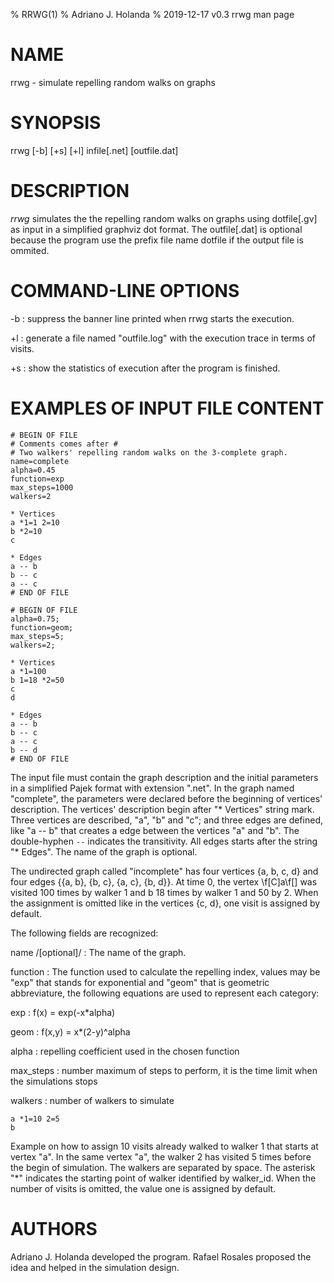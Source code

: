 % RRWG(1)
% Adriano J. Holanda
% 2019-12-17 v0.3 rrwg man page

# NAME

rrwg - simulate repelling random walks on graphs

# SYNOPSIS

rrwg [-b] [+s] [+l] infile[.net] [outfile.dat]

# DESCRIPTION

*rrwg* simulates the the repelling random walks on graphs using
dotfile[.gv] as input in a simplified graphviz dot format. The
outfile[.dat] is optional because the program use the prefix file name
dotfile if the output file is ommited.

# COMMAND-LINE OPTIONS
-b
: suppress the banner line printed when rrwg starts the execution.

+l
: generate a file named "outfile.log" with the execution trace in terms of visits.

+s
: show the statistics of execution after the program is finished.

# EXAMPLES OF INPUT FILE CONTENT

````
# BEGIN OF FILE
# Comments comes after #
# Two walkers' repelling random walks on the 3-complete graph.
name=complete
alpha=0.45
function=exp
max_steps=1000
walkers=2

* Vertices
a *1=1 2=10
b *2=10
c

* Edges
a -- b
b -- c
a -- c
# END OF FILE

# BEGIN OF FILE
alpha=0.75;
function=geom;
max_steps=5;
walkers=2;

* Vertices
a *1=100
b 1=18 *2=50
c
d

* Edges
a -- b
b -- c
a -- c
b -- d
# END OF FILE
````

The input file must contain the graph description and the initial
parameters in a simplified Pajek format with extension ".net". In the
graph named "complete", the parameters were declared before the
beginning of vertices' description. The vertices' description begin
after "* Vertices" string mark. Three vertices are described, "a", "b"
and "c"; and three edges are defined, like "a -- b" that creates a
edge between the vertices "a" and "b". The double-hyphen `--`
indicates the transitivity. All edges starts after the string
"* Edges". The name of the graph is optional.

The undirected graph called "incomplete" has four vertices {a, b, c,
d} and four edges {{a, b}, {b, c}, {a, c}, {b, d}}. At time 0, the
vertex \f[C]a\f[] was visited 100 times by walker 1 and b 18 times
by walker 1 and 50 by 2.  When the assignment is omitted like in the
vertices {c, d}, one visit is assigned by default.

The following fields are recognized:

name /[optional]/
: The name of the graph.

function
: The function used to calculate the repelling index, values may be "exp" that stands for exponential and
"geom" that is geometric abbreviature, the following equations are used to represent each category:

exp
: f(x) =  exp(-x*alpha)

geom
: f(x,y) =  x*(2-y)^alpha

alpha
: repelling coefficient used in the chosen function

max_steps
: number maximum of steps to perform, it is the time limit when the simulations stops


walkers
: number of walkers to simulate

````
a *1=10 2=5
b
````

Example on how to assign 10 visits already walked to walker 1 that
starts at vertex "a".  In the same vertex "a", the walker 2 has
visited 5 times before the begin of simulation. The walkers are
separated by space. The asterisk "*" indicates the starting point of
walker identified by walker_id.  When the number of visits is
omitted, the value one is assigned by default.

# AUTHORS
Adriano J. Holanda developed the program. Rafael Rosales proposed the
idea and helped in the simulation design.
